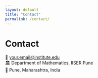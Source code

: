 ```yaml
---
layout: default
title: "Contact"
permalink: /contact/
---
```


# Contact

📧 your.email@institute.edu  
🏛 Department of Mathematics, IISER Pune  
📍 Pune, Maharashtra, India
